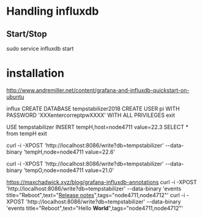 # Handling influxdb

## Start/Stop
sudo service influxdb start


# installation
http://www.andremiller.net/content/grafana-and-influxdb-quickstart-on-ubuntu

influx
CREATE DATABASE tempstabilizer2018
CREATE USER pi WITH PASSWORD 'XXXentercorreptpwXXXX' WITH ALL PRIVILEGES
exit

USE tempstabilizer
INSERT tempH,host=node4711 value=22.3
SELECT * from tempH
exit

curl -i -XPOST 'http://localhost:8086/write?db=tempstabilizer' --data-binary 'tempH,node=node4711 value=22.6'

curl -i -XPOST 'http://localhost:8086/write?db=tempstabilizer' --data-binary 'tempO,node=node4711 value=21.0'

https://maxchadwick.xyz/blog/grafana-influxdb-annotations
curl -i -XPOST 'http://localhost:8086/write?db=tempstabilizer' --data-binary 'events title="Reboot",text="<a href='https://github.com'>Release notes</a>",tags="node4711,node4712"'
curl -i -XPOST 'http://localhost:8086/write?db=tempstabilizer' --data-binary 'events title="Reboot",text="Hello <b>World</b>",tags="node4711,node4712"'

